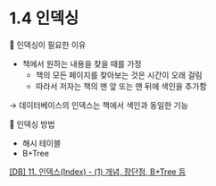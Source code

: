 # 1.4 인덱싱

📌 인덱싱이 필요한 이유

- 책에서 원하는 내용을 찾을 때를 가정
    - 책의 모든 페이지를 찾아보는 것은 시간이 오래 걸림
    - 따라서 저자는 책의 맨 앞 또는 맨 뒤에 색인을 추가함

→  데이터베이스의 인덱스는 책에서 색인과 동일한 기능

📌 인덱싱 방법

- 해시 테이블
- B+Tree

[[DB] 11. 인덱스(Index) - (1) 개념, 장단점, B+Tree 등](https://rebro.kr/167)